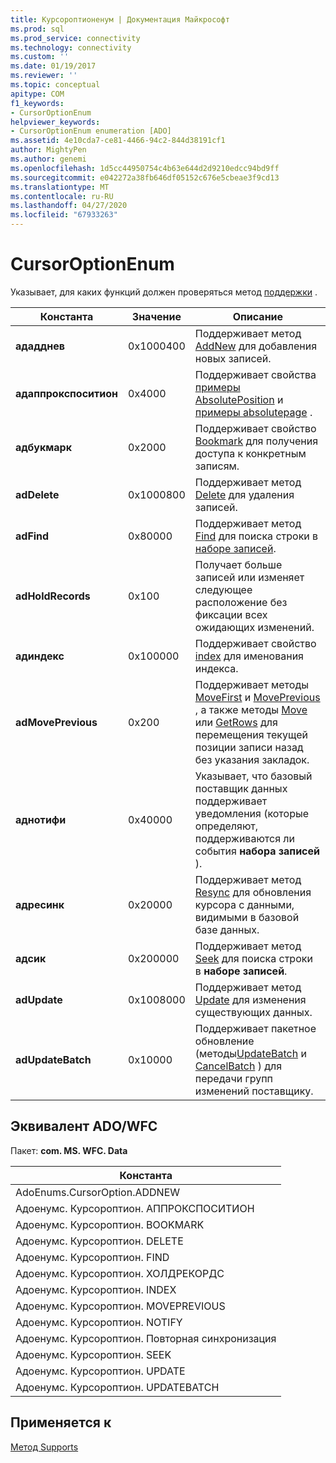 ```yaml
---
title: Курсороптионенум | Документация Майкрософт
ms.prod: sql
ms.prod_service: connectivity
ms.technology: connectivity
ms.custom: ''
ms.date: 01/19/2017
ms.reviewer: ''
ms.topic: conceptual
apitype: COM
f1_keywords:
- CursorOptionEnum
helpviewer_keywords:
- CursorOptionEnum enumeration [ADO]
ms.assetid: 4e10cda7-ce81-4466-94c2-844d38191cf1
author: MightyPen
ms.author: genemi
ms.openlocfilehash: 1d5cc44950754c4b63e644d2d9210edcc94bd9ff
ms.sourcegitcommit: e042272a38fb646df05152c676e5cbeae3f9cd13
ms.translationtype: MT
ms.contentlocale: ru-RU
ms.lasthandoff: 04/27/2020
ms.locfileid: "67933263"
---
```

# <a name="cursoroptionenum"></a>CursorOptionEnum
Указывает, для каких функций должен проверяться метод [поддержки](../../../ado/reference/ado-api/supports-method.md) .  
  
|Константа|Значение|Описание|  
|--------------|-----------|-----------------|  
|**ададднев**|0x1000400|Поддерживает метод [AddNew](../../../ado/reference/ado-api/addnew-method-ado.md) для добавления новых записей.|  
|**адаппрокспоситион**|0x4000|Поддерживает свойства [примеры AbsolutePosition](../../../ado/reference/ado-api/absoluteposition-property-ado.md) и [примеры absolutepage](../../../ado/reference/ado-api/absolutepage-property-ado.md) .|  
|**адбукмарк**|0x2000|Поддерживает свойство [Bookmark](../../../ado/reference/ado-api/bookmark-property-ado.md) для получения доступа к конкретным записям.|  
|**adDelete**|0x1000800|Поддерживает метод [Delete](../../../ado/reference/ado-api/delete-method-ado-recordset.md) для удаления записей.|  
|**adFind**|0x80000|Поддерживает метод [Find](../../../ado/reference/ado-api/find-method-ado.md) для поиска строки в [наборе записей](../../../ado/reference/ado-api/recordset-object-ado.md).|  
|**adHoldRecords**|0x100|Получает больше записей или изменяет следующее расположение без фиксации всех ожидающих изменений.|  
|**адиндекс**|0x100000|Поддерживает свойство [index](../../../ado/reference/ado-api/index-property.md) для именования индекса.|  
|**adMovePrevious**|0x200|Поддерживает методы [MoveFirst](../../../ado/reference/ado-api/movefirst-movelast-movenext-and-moveprevious-methods-ado.md) и [MovePrevious](../../../ado/reference/ado-api/movefirst-movelast-movenext-and-moveprevious-methods-ado.md) , а также методы [Move](../../../ado/reference/ado-api/move-method-ado.md) или [GetRows](../../../ado/reference/ado-api/getrows-method-ado.md) для перемещения текущей позиции записи назад без указания закладок.|  
|**аднотифи**|0x40000|Указывает, что базовый поставщик данных поддерживает уведомления (которые определяют, поддерживаются ли события **набора записей** ).|  
|**адресинк**|0x20000|Поддерживает метод [Resync](../../../ado/reference/ado-api/resync-method.md) для обновления курсора с данными, видимыми в базовой базе данных.|  
|**адсик**|0x200000|Поддерживает метод [Seek](../../../ado/reference/ado-api/seek-method.md) для поиска строки в **наборе записей**.|  
|**adUpdate**|0x1008000|Поддерживает метод [Update](../../../ado/reference/ado-api/update-method.md) для изменения существующих данных.|  
|**adUpdateBatch**|0x10000|Поддерживает пакетное обновление (методы[UpdateBatch](../../../ado/reference/ado-api/updatebatch-method.md) и [CancelBatch](../../../ado/reference/ado-api/cancelbatch-method-ado.md) ) для передачи групп изменений поставщику.|  
  
## <a name="adowfc-equivalent"></a>Эквивалент ADO/WFC  
 Пакет: **com. MS. WFC. Data**  
  
|Константа|  
|--------------|  
|AdoEnums.CursorOption.ADDNEW|  
|Адоенумс. Курсороптион. АППРОКСПОСИТИОН|  
|Адоенумс. Курсороптион. BOOKMARK|  
|Адоенумс. Курсороптион. DELETE|  
|Адоенумс. Курсороптион. FIND|  
|Адоенумс. Курсороптион. ХОЛДРЕКОРДС|  
|Адоенумс. Курсороптион. INDEX|  
|Адоенумс. Курсороптион. MOVEPREVIOUS|  
|Адоенумс. Курсороптион. NOTIFY|  
|Адоенумс. Курсороптион. Повторная синхронизация|  
|Адоенумс. Курсороптион. SEEK|  
|Адоенумс. Курсороптион. UPDATE|  
|Адоенумс. Курсороптион. UPDATEBATCH|  
  
## <a name="applies-to"></a>Применяется к  
 [Метод Supports](../../../ado/reference/ado-api/supports-method.md)
